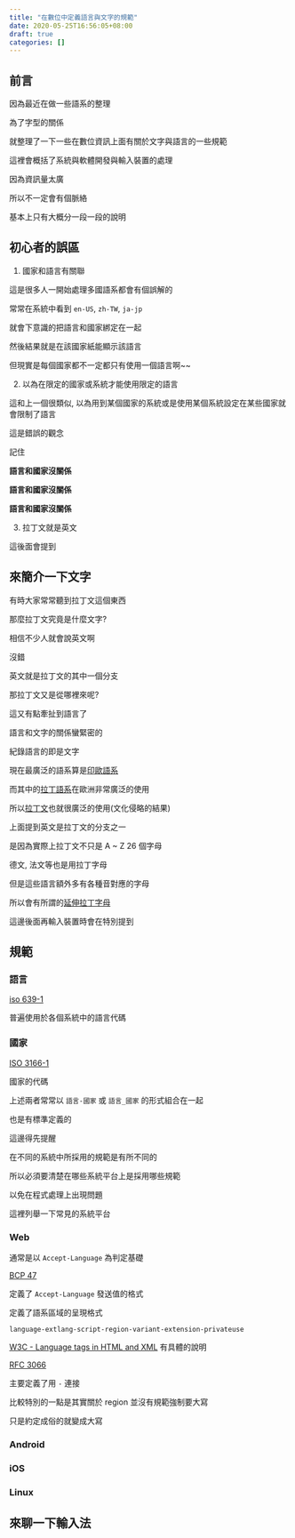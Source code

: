 ```yaml
---
title: "在數位中定義語言與文字的規範"
date: 2020-05-25T16:56:05+08:00
draft: true
categories: []
---
```


## 前言

因為最近在做一些語系的整理

為了字型的關係

就整理了一下一些在數位資訊上面有關於文字與語言的一些規範

這裡會概括了系統與軟體開發與輸入裝置的處理

因為資訊量太廣

所以不一定會有個脈絡

基本上只有大概分一段一段的說明

## 初心者的誤區

1. 國家和語言有關聯

這是很多人一開始處理多國語系都會有個誤解的

常常在系統中看到 `en-US`, `zh-TW`, `ja-jp`

就會下意識的把語言和國家綁定在一起

然後結果就是在該國家紙能顯示該語言

但現實是每個國家都不一定都只有使用一個語言啊~~

2. 以為在限定的國家或系統才能使用限定的語言

這和上一個很類似, 以為用到某個國家的系統或是使用某個系統設定在某些國家就會限制了語言

這是錯誤的觀念

記住

**語言和國家沒關係**

**語言和國家沒關係**

**語言和國家沒關係**

3. 拉丁文就是英文

這後面會提到

## 來簡介一下文字

有時大家常常聽到拉丁文這個東西

那麼拉丁文究竟是什麼文字?

相信不少人就會說英文啊

沒錯

英文就是拉丁文的其中一個分支

那拉丁文又是從哪裡來呢?

這又有點牽扯到語言了

語言和文字的關係蠻緊密的

紀錄語言的即是文字

現在最廣泛的語系算是[印歐語系](https://zh.wikipedia.org/wiki/%E5%8D%B0%E6%AC%A7%E8%AF%AD%E7%B3%BB)

而其中的[拉丁語系](https://zh.wikipedia.org/wiki/%E6%8B%89%E4%B8%81%E8%AF%AD)在歐洲非常廣泛的使用

所以[拉丁文](https://zh.wikipedia.org/wiki/%E6%8B%89%E4%B8%81%E5%AD%97%E6%AF%8D)也就很廣泛的使用(文化侵略的結果)

上面提到英文是拉丁文的分支之一

是因為實際上拉丁文不只是 A ~ Z 26 個字母

德文, 法文等也是用拉丁字母

但是這些語言額外多有各種音對應的字母

所以會有所謂的[延伸拉丁字母](https://zh.wikipedia.org/wiki/%E8%A1%8D%E7%94%9F%E6%8B%89%E4%B8%81%E5%AD%97%E6%AF%8D)

這邊後面再輸入裝置時會在特別提到

## 規範

### 語言

[iso 639-1](https://zh.wikipedia.org/wiki/ISO_639-1%E4%BB%A3%E7%A0%81%E8%A1%A8)

普遍使用於各個系統中的語言代碼

### 國家

[ISO 3166-1](https://zh.wikipedia.org/wiki/ISO_3166-1)

國家的代碼

上述兩者常常以 `語言-國家` 或 `語言_國家` 的形式組合在一起

也是有標準定義的

這邊得先提醒

在不同的系統中所採用的規範是有所不同的

所以必須要清楚在哪些系統平台上是採用哪些規範

以免在程式處理上出現問題

這裡列舉一下常見的系統平台

### Web

通常是以 `Accept-Language` 為判定基礎

[BCP 47](http://www.rfc-editor.org/rfc/bcp/bcp47.txt)

定義了 `Accept-Language` 發送值的格式

定義了語系區域的呈現格式

`language-extlang-script-region-variant-extension-privateuse`

[W3C - Language tags in HTML and XML](https://www.w3.org/International/articles/language-tags/#rfc) 有具體的說明

[RFC 3066](https://www.ietf.org/rfc/rfc3066.txt)

主要定義了用 `-` 連接

比較特別的一點是其實關於 region 並沒有規範強制要大寫

只是約定成俗的就變成大寫

### Android

### iOS

### Linux

## 來聊一下輸入法

